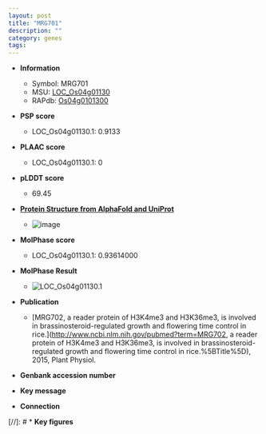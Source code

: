 ```yaml
---
layout: post
title: "MRG701"
description: ""
category: genes
tags: 
---
```


* **Information**  
    + Symbol: MRG701  
    + MSU: [LOC_Os04g01130](http://rice.plantbiology.msu.edu/cgi-bin/ORF_infopage.cgi?orf=LOC_Os04g01130)  
    + RAPdb: [Os04g0101300](http://rapdb.dna.affrc.go.jp/viewer/gbrowse_details/irgsp1?name=Os04g0101300)  

* **PSP score**  
    + LOC_Os04g01130.1: 0.9133 

* **PLAAC score**  
    + LOC_Os04g01130.1: 0 

* **pLDDT score**
    + 69.45

* **[Protein Structure from AlphaFold and UniProt](https://www.uniprot.org/uniprotkb/A0A0P0W600/entry#structure)**
    + ![image](https://ricepsp.github.io/images/A/AF-A0A0P0W600-F1.png)

* **MolPhase score**
    + LOC_Os04g01130.1: 0.93614000

* **MolPhase Result**
    + ![LOC_Os04g01130.1](https://304243504.github.io/Pictures/LOC_Os04g/LOC_Os04g01130.1.png)

* **Publication**  
    + [MRG702, a reader protein of H3K4me3 and H3K36me3, is involved in brassinosteroid-regulated growth and flowering time control in rice.](http://www.ncbi.nlm.nih.gov/pubmed?term=MRG702, a reader protein of H3K4me3 and H3K36me3, is involved in brassinosteroid-regulated growth and flowering time control in rice.%5BTitle%5D), 2015, Plant Physiol.

* **Genbank accession number**  

* **Key message**  

* **Connection**  

[//]: # * **Key figures**  


